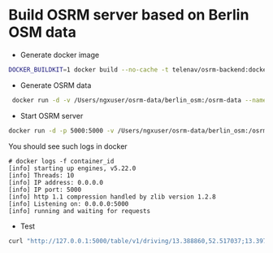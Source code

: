 # Build OSRM server based on Berlin OSM data

- Generate docker image
```bash
DOCKER_BUILDKIT=1 docker build --no-cache -t telenav/osrm-backend:docker-orchestration-perry --build-arg BRANCH_NAME=feature/docker-orchestration-perry .
```

- Generate OSRM data
```bash
 docker run -d -v /Users/ngxuser/osrm-data/berlin_osm:/osrm-data --name osrm-data telenav/osrm-backend:docker-orchestration-perry compile_mapdata berlin "https://download.geofabrik.de/europe/germany/berlin-latest.osm.pbf"
```

- Start OSRM server
```bash
docker run -d -p 5000:5000 -v /Users/ngxuser/osrm-data/berlin_osm:/osrm-data --name osrm-api telenav/osrm-backend:docker-orchestration-perry routed_startup berlin
```
You should see such logs in docker
```
# docker logs -f container_id
[info] starting up engines, v5.22.0
[info] Threads: 10
[info] IP address: 0.0.0.0
[info] IP port: 5000
[info] http 1.1 compression handled by zlib version 1.2.8
[info] Listening on: 0.0.0.0:5000
[info] running and waiting for requests
```

- Test
```bash
curl "http://127.0.0.1:5000/table/v1/driving/13.388860,52.517037;13.397634,52.529407;13.428555,52.523219"
```


